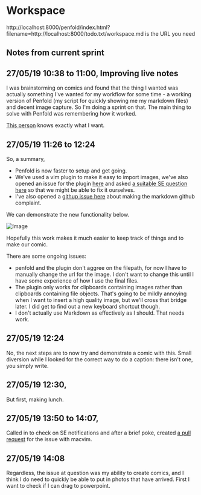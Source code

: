 # Workspace 
http://localhost:8000/penfold/index.html?filename=http://localhost:8000/todo.txt/workspace.md is the URL you need 
##  Notes from current sprint 

## 27/05/19 10:38 to 11:00, Improving live notes 
I was brainstorming on comics and found that the thing I wanted was actually something I've wanted for my workflow for some time - a working version of Penfold (my script for quickly showing me my markdown files) and decent image capture. So I'm doing a sprint on that. The main thing to solve with Penfold was remembering how it worked. 


[This person](https://vi.stackexchange.com/questions/14114/paste-link-to-image-in-clipboard-when-editing-markdown) knows exactly what I want.

## 27/05/19 11:26 to 12:24 
So, a summary, 

* Penfold is now faster to setup and get going. 
* We've used a vim plugin to make it easy to import images, we've also opened an issue for the plugin [here](https://github.com/ferrine/md-img-paste.vim/issues/12) and asked [a suitable SE question here](https://vi.stackexchange.com/questions/20121/echo-hasmac-returns-0-but-im-on-a-mac) so that we might be able to fix it ourselves. 
* I've also opened a [githup issue here](https://github.com/showdownjs/showdown/issues/703) about making the markdown github complaint.

We can demonstrate the new functionality below. 


![Image](../todo.txt/img/2019-05-27-12:09.png)


Hopefully this work makes it much easier to keep track of things and to make our comic. 

There are some ongoing issues:

* penfold and the plugin don't aggree on the filepath, for now I have to manually change the url for the image. I don't want to change this until I have some experience of how I use the final files. 
* The plugin only works for clipboards containing images rather than clipboards containing file objects. That's going to be mildly annoying when I want to insert a high quality image, but we'll cross that bridge later. I did get to find out a new keyboard shortcut though. 
* I don't actually use Markdown as effectively as I should. That needs work. 

## 27/05/19 12:24 
No, the next steps are to now try and demonstrate a comic with this. 
Small diversion while I looked for the correct way to do a caption: there isn't one, you simply write. 


## 27/05/19 12:30,
But first, making lunch. 

## 27/05/19 13:50 to 14:07,
Called in to check on SE notifications and after a brief poke, created [a pull request](https://github.com/ferrine/md-img-paste.vim/issues/12) for the issue with macvim. 



## 27/05/19 14:08 
Regardless, the issue at question was my ability to create comics, and I think I do need to quickly be able to put in photos that have arrived. First I want to check if I can drag to powerpoint.   







